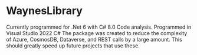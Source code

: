 # WaynesLibrary
Currently programmed for .Net 6 with C# 8.0 Code analysis. Programmed in Visual Studio 2022 C#
The package was created to reduce the complexity of Azure, CosmosDB, Dataverse, and REST calls by a large amount.
This should greatly speed up future projects that use these.
